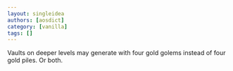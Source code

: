 ```yaml
---
layout: singleidea
authors: [aosdict]
category: [vanilla]
tags: []
---
```

Vaults on deeper levels may generate with four gold golems instead of four gold piles. Or both.
